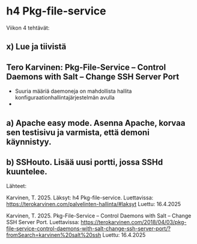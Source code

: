# h4 Pkg-file-service

Viikon 4 tehtävät:

## x) Lue ja tiivistä

## Tero Karvinen: Pkg-File-Service – Control Daemons with Salt – Change SSH Server Port
- Suuria määriä daemoneja on mahdollista hallita konfiguraationhallintajärjestelmän avulla
- 

## a) Apache easy mode. Asenna Apache, korvaa sen testisivu ja varmista, että demoni käynnistyy. 


## b) SSHouto. Lisää uusi portti, jossa SSHd kuuntelee.

Lähteet:

Karvinen, T. 2025. Läksyt: h4 Pkg-file-service. Luettavissa: https://terokarvinen.com/palvelinten-hallinta/#laksyt Luettu: 16.4.2025

Karvinen, T. 2025. Pkg-File-Service – Control Daemons with Salt – Change SSH Server Port. Luettavissa: https://terokarvinen.com/2018/04/03/pkg-file-service-control-daemons-with-salt-change-ssh-server-port/?fromSearch=karvinen%20salt%20ssh Luettu: 16.4.2025


